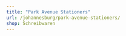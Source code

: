 ```yaml
---
title: "Park Avenue Stationers"
url: /johannesburg/park-avenue-stationers/
shop: Schreibwaren
---
```

